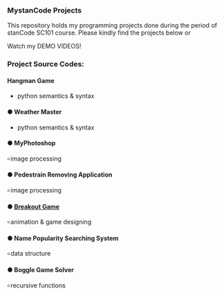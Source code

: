 ### MystanCode Projects
This repository holds my programming projects done during the period of stanCode SC101 course.
Please kindly find the projects below or

Watch my DEMO VIDEOS!

### Project Source Codes:
#### Hangman Game
- python semantics & syntax
#### ●  Weather Master
- python semantics & syntax
#### ●  MyPhotoshop
৹ image processing
#### ●  Pedestrain Removing Application
৹ image processing
#### ●  [Breakout Game](https://github.com/leticiawu/MystanCodeProjects/blob/main/SC101_A2/breakout.py)
৹ animation & game designing
#### ●  Name Popularity Searching System
৹ data structure
#### ●  Boggle Game Solver
৹ recursive functions
